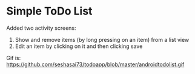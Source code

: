# Simple ToDo List

Added two activity screens:

1. Show and remove items (by long pressing on an item) from a list view
2. Edit an item by clicking on it and then clicking save


Gif is: https://github.com/seshasai73/todoapp/blob/master/androidtodolist.gif
